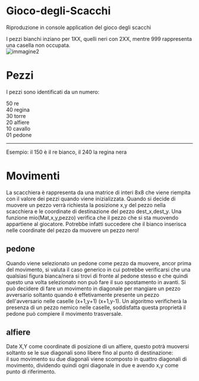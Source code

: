 # Gioco-degli-Scacchi
Riproduzione in console application del gioco degli scacchi<br/>

I pezzi bianchi inziano per 1XX, quelli neri con 2XX, mentre 999 rappresenta una casella non occupata.<br/>
![immagine2](https://user-images.githubusercontent.com/16807583/212702914-0434d6fb-ecf6-43e0-a657-3a83e1a5d8b7.png)


# Pezzi
I pezzi sono identificati da un numero:<br/>

50 re<br/>
40 regina<br/>
30 torre<br/>
20 alfiere<br/>
10 cavallo<br/>
01 pedone<br/> 

--------------------
Esempio: il 150 è il re bianco, il 240 la regina nera
# Movimenti
La scacchiera è rappresenta da una matrice di interi 8x8 che viene riempita con il valore dei pezzi quando viene inizializzata. Quando si decide di muovere un pezzo verrà richiesta la posizione x,y del pezzo nella scacchiera e le coordinate di destinazione del pezzo dest_x,dest_y. Una funzione mio(Mat,x,y,pezzo) verifica che il pezzo che si sta muovendo appartiene al giocatore. Potrebbe infatti succedere che il bianco inserisca nelle coordinate del pezzo da muovere un pezzo nero!
## pedone
Quando viene selezionato un pedone come pezzo da muovere, ancor prima del movimento, si valuta il caso generico in cui potrebbe verificarsi che una qualsiasi figura bianca/nera si trovi di fronte al pedone stesso e che quindi questo una volta selezionato non può fare il suo spostamento in avanti. Si può decidere di fare un movimento in diagonale per mangiare un pezzo avversario soltanto quando è effetivamente presente un pezzo dell'avversario nelle caselle (x+1,y+1) (x+1,y-1). Un algoritmo verificherà la presenza di un pezzo nemico nelle caselle, soddisfatta questa proprietà il pedone può compiere il movimento trasversale.
## alfiere
Date X,Y come coordinate di posizione di un alfiere, questo potrà muoversi soltanto se le sue diagonali sono libere fino al punto di destinazione:<br/>
il suo movimento su due diagonali viene scomposto in quattro diagonali di movimento, dividendo quindi ogni diagonale in due e avendo x,y come punto di riferimento. 
